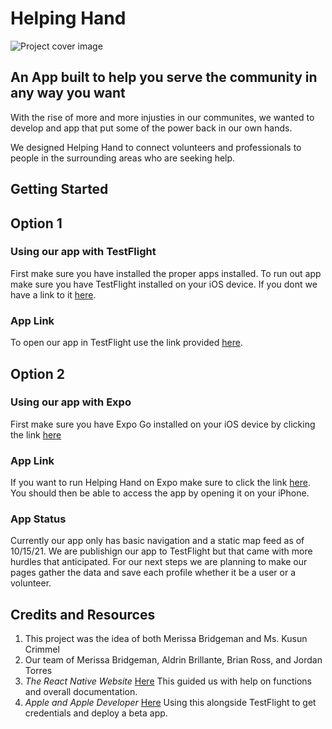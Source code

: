 # Helping Hand

![Project cover image](https://i.postimg.cc/htgLYsy8/Helping-Hand-logos.jpg)

## An App built to help you serve the community in any way you want 

With the rise of more and more injusties in our communites, we wanted to develop and app that put some of the power back in our own hands.

We designed Helping Hand to connect volunteers and professionals to people in the surrounding areas who are seeking help.

## Getting Started

## Option 1

### Using our app with TestFlight

First make sure you have installed the proper apps installed. To run out app make sure you have TestFlight installed on your iOS device. If you dont we have a link to it [here](https://apps.apple.com/us/app/testflight/id899247664).

### App Link

To open our app in TestFlight use the link provided [here](https://i.postimg.cc/4420qsd5/Screen-Shot-2021-10-15-at-1-08-32-AM.png).

## Option 2

### Using our app with Expo

First make sure you have Expo Go installed on your iOS device by clicking the link [here](https://apps.apple.com/us/app/expo-go/id982107779)

### App Link

If you want to run Helping Hand on Expo make sure to click the link [here](https://expo.dev/@merissab44/helping-hand). You should then be able to access the app by opening it on your iPhone.

### App Status

Currently our app only has basic navigation and a static map feed as of 10/15/21. We are publishign our app to TestFlight but that came with more hurdles that anticipated. For our next steps we are planning to make our pages gather the data and save each profile whether it be a user or a volunteer.

## Credits and Resources

1. This project was the idea of both Merissa Bridgeman and Ms. Kusun Crimmel
2. Our team of Merissa Bridgeman, Aldrin Brillante, Brian Ross, and Jordan Torres
3. *The React Native Website* [Here](https://reactnative.dev/) This guided us with help on functions and overall documentation.
4. *Apple and Apple Developer* [Here](https://developer.apple.com/) Using this alongside TestFlight to get credentials and deploy a beta app.
